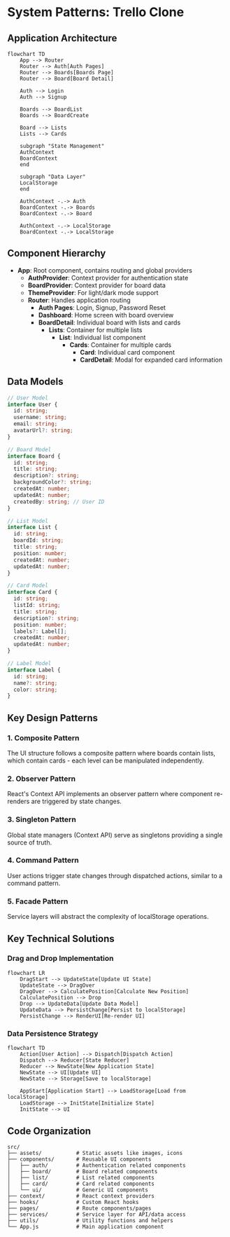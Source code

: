 # System Patterns: Trello Clone

## Application Architecture
```mermaid
flowchart TD
    App --> Router
    Router --> Auth[Auth Pages]
    Router --> Boards[Boards Page]
    Router --> Board[Board Detail]
    
    Auth --> Login
    Auth --> Signup
    
    Boards --> BoardList
    Boards --> BoardCreate
    
    Board --> Lists
    Lists --> Cards
    
    subgraph "State Management"
    AuthContext
    BoardContext
    end
    
    subgraph "Data Layer"
    LocalStorage
    end
    
    AuthContext -.-> Auth
    BoardContext -.-> Boards
    BoardContext -.-> Board
    
    AuthContext -.-> LocalStorage
    BoardContext -.-> LocalStorage
```

## Component Hierarchy
- **App**: Root component, contains routing and global providers
  - **AuthProvider**: Context provider for authentication state
  - **BoardProvider**: Context provider for board data
  - **ThemeProvider**: For light/dark mode support
  - **Router**: Handles application routing
    - **Auth Pages**: Login, Signup, Password Reset
    - **Dashboard**: Home screen with board overview
    - **BoardDetail**: Individual board with lists and cards
      - **Lists**: Container for multiple lists
        - **List**: Individual list component
          - **Cards**: Container for multiple cards
            - **Card**: Individual card component
            - **CardDetail**: Modal for expanded card information

## Data Models
```typescript
// User Model
interface User {
  id: string;
  username: string;
  email: string;
  avatarUrl?: string;
}

// Board Model
interface Board {
  id: string;
  title: string;
  description?: string;
  backgroundColor?: string;
  createdAt: number;
  updatedAt: number;
  createdBy: string; // User ID
}

// List Model
interface List {
  id: string;
  boardId: string;
  title: string;
  position: number;
  createdAt: number;
  updatedAt: number;
}

// Card Model
interface Card {
  id: string;
  listId: string;
  title: string;
  description?: string;
  position: number;
  labels?: Label[];
  createdAt: number;
  updatedAt: number;
}

// Label Model
interface Label {
  id: string;
  name?: string;
  color: string;
}
```

## Key Design Patterns

### 1. Composite Pattern
The UI structure follows a composite pattern where boards contain lists, which contain cards - each level can be manipulated independently.

### 2. Observer Pattern
React's Context API implements an observer pattern where component re-renders are triggered by state changes.

### 3. Singleton Pattern
Global state managers (Context API) serve as singletons providing a single source of truth.

### 4. Command Pattern
User actions trigger state changes through dispatched actions, similar to a command pattern.

### 5. Facade Pattern
Service layers will abstract the complexity of localStorage operations.

## Key Technical Solutions

### Drag and Drop Implementation
```mermaid
flowchart LR
    DragStart --> UpdateState[Update UI State]
    UpdateState --> DragOver
    DragOver --> CalculatePosition[Calculate New Position]
    CalculatePosition --> Drop
    Drop --> UpdateData[Update Data Model]
    UpdateData --> PersistChange[Persist to localStorage]
    PersistChange --> RenderUI[Re-render UI]
```

### Data Persistence Strategy
```mermaid
flowchart TD
    Action[User Action] --> Dispatch[Dispatch Action]
    Dispatch --> Reducer[State Reducer]
    Reducer --> NewState[New Application State]
    NewState --> UI[Update UI]
    NewState --> Storage[Save to localStorage]
    
    AppStart[Application Start] --> LoadStorage[Load from localStorage]
    LoadStorage --> InitState[Initialize State]
    InitState --> UI
```

## Code Organization
```
src/
├── assets/           # Static assets like images, icons
├── components/       # Reusable UI components
│   ├── auth/         # Authentication related components
│   ├── board/        # Board related components
│   ├── list/         # List related components
│   ├── card/         # Card related components
│   └── ui/           # Generic UI components
├── context/          # React context providers
├── hooks/            # Custom React hooks
├── pages/            # Route components/pages
├── services/         # Service layer for API/data access
├── utils/            # Utility functions and helpers
└── App.js            # Main application component
```
